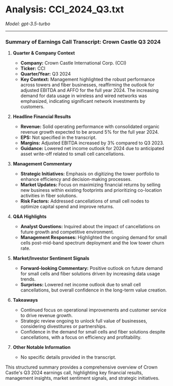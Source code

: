 # Analysis: CCI_2024_Q3.txt

*Model: gpt-3.5-turbo*

---

### Summary of Earnings Call Transcript: Crown Castle Q3 2024

1. **Quarter & Company Context**
   - **Company:** Crown Castle International Corp. (CCI)
   - **Ticker:** CCI
   - **Quarter/Year:** Q3 2024
   - **Key Context:** Management highlighted the robust performance across towers and fiber businesses, reaffirming the outlook for adjusted EBITDA and AFFO for the full year 2024. The increasing demand for data usage in wireless and wired networks was emphasized, indicating significant network investments by customers.

2. **Headline Financial Results**
   - **Revenue:** Solid operating performance with consolidated organic revenue growth expected to be around 5% for the full year 2024.
   - **EPS:** Not specified in the transcript.
   - **Margins:** Adjusted EBITDA increased by 3% compared to Q3 2023.
   - **Guidance:** Lowered net income outlook for 2024 due to anticipated asset write-off related to small cell cancellations.

3. **Management Commentary**
   - **Strategic Initiatives:** Emphasis on digitizing the tower portfolio to enhance efficiency and decision-making processes.
   - **Market Updates:** Focus on maximizing financial returns by selling new business within existing footprints and prioritizing co-location activities in fiber solutions.
   - **Risk Factors:** Addressed cancellations of small cell nodes to optimize capital spend and improve returns.

4. **Q&A Highlights**
   - **Analyst Questions:** Inquired about the impact of cancellations on future growth and competitive environment.
   - **Management Responses:** Highlighted the ongoing demand for small cells post-mid-band spectrum deployment and the low tower churn rate.

5. **Market/Investor Sentiment Signals**
   - **Forward-looking Commentary:** Positive outlook on future demand for small cells and fiber solutions driven by increasing data usage trends.
   - **Surprises:** Lowered net income outlook due to small cell cancellations, but overall confidence in the long-term value creation.

6. **Takeaways**
   - Continued focus on operational improvements and customer service to drive revenue growth.
   - Strategic review ongoing to unlock full value of businesses, considering divestitures or partnerships.
   - Confidence in the demand for small cells and fiber solutions despite cancellations, with a focus on efficiency and profitability.

7. **Other Notable Information**
   - No specific details provided in the transcript.

This structured summary provides a comprehensive overview of Crown Castle's Q3 2024 earnings call, highlighting key financial results, management insights, market sentiment signals, and strategic initiatives.